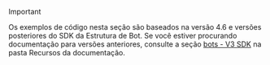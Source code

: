> [!Important]
> Os exemplos de código nesta seção são baseados na versão 4.6 e versões posteriores do SDK da Estrutura de Bot. Se você estiver procurando documentação para versões anteriores, consulte a seção [bots - V3 SDK](~/resources/bot-v3/bots-overview.md) na pasta Recursos da documentação.
